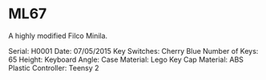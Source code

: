 # ML67

A highly modified Filco Minila.

Serial: H0001
Date: 07/05/2015
Key Switches: Cherry Blue
Number of Keys: 65
Height:
Keyboard Angle:
Case Material: Lego
Key Cap Material: ABS Plastic
Controller: Teensy 2
